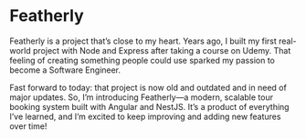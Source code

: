 # Featherly

Featherly is a project that’s close to my heart. Years ago, I built my first real-world project with Node and Express after taking a course on Udemy. That feeling of creating something people could use sparked my passion to become a Software Engineer.

Fast forward to today: that project is now old and outdated and in need of major updates. So, I’m introducing Featherly—a modern, scalable tour booking system built with Angular and NestJS. It’s a product of everything I’ve learned, and I’m excited to keep improving and adding new features over time!
